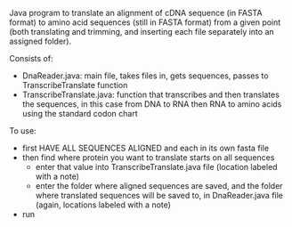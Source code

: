 Java program to translate an alignment of cDNA sequence (in FASTA format) to amino acid sequences (still in FASTA format) from a given point (both translating and trimming, and inserting each file separately into an assigned folder). 

Consists of:
- DnaReader.java: main file, takes files in, gets sequences, passes to TranscribeTranslate function
- TranscribeTranslate.java: function that transcribes and then translates the sequences, in this case from DNA to RNA then RNA to amino acids using the standard codon chart

To use:

- first HAVE ALL SEQUENCES ALIGNED and each in its own fasta file
- then find where protein you want to translate starts on all sequences
   - enter that value into TranscribeTranslate.java file (location labeled with a note)
   - enter the folder where aligned sequences are saved, and the folder where translated sequences will be saved to, in DnaReader.java file (again, locations labeled with a note)
- run
